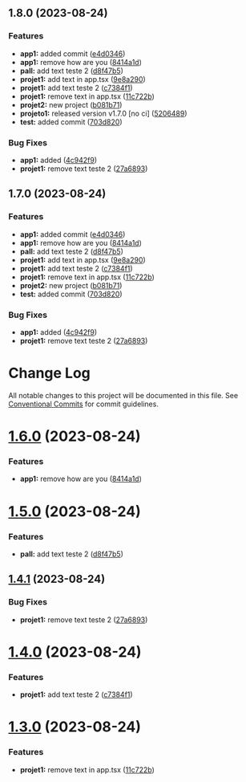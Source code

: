

## 1.8.0 (2023-08-24)


### Features

* **app1:** added commit ([e4d0346](https://github.com/RodrigoPerlin/monorepo/commit/e4d0346a460c3f4cc6b7a27ea029a10fd14e0361))
* **app1:** remove how are you ([8414a1d](https://github.com/RodrigoPerlin/monorepo/commit/8414a1d2116c0e93873620f52fedf4fa96ab6adb))
* **pall:** add text teste 2 ([d8f47b5](https://github.com/RodrigoPerlin/monorepo/commit/d8f47b57f3dcce830b665eeb6db00603ee25202f))
* **projet1:** add text in app.tsx ([9e8a290](https://github.com/RodrigoPerlin/monorepo/commit/9e8a2905f536b053c75777eb6492d46ec14a103c))
* **projet1:** add text teste 2 ([c7384f1](https://github.com/RodrigoPerlin/monorepo/commit/c7384f1637f76aaac5d2b0e7c9ed7e2f6fd3b9d3))
* **projet1:** remove text in app.tsx ([11c722b](https://github.com/RodrigoPerlin/monorepo/commit/11c722bed5437cde6065facc85496351803a0751))
* **projet2:** new project ([b081b71](https://github.com/RodrigoPerlin/monorepo/commit/b081b71a88d01ab00c144330e44180342ca133e6))
* **projeto1:** released version v1.7.0 [no ci] ([5206489](https://github.com/RodrigoPerlin/monorepo/commit/5206489f20b104f1401b1ff936994c66e51b557b))
* **test:** added commit ([703d820](https://github.com/RodrigoPerlin/monorepo/commit/703d820a67a78638ddaf2bde1524a2ee452cb423))


### Bug Fixes

* **app1:** added ([4c942f9](https://github.com/RodrigoPerlin/monorepo/commit/4c942f9da36ef1ae68f20a9f4ed0bdda6dd36d72))
* **projet1:** remove text teste 2 ([27a6893](https://github.com/RodrigoPerlin/monorepo/commit/27a6893c20061c372d36fb99613a99604809c4a0))

## 1.7.0 (2023-08-24)


### Features

* **app1:** added commit ([e4d0346](https://github.com/RodrigoPerlin/monorepo/commit/e4d0346a460c3f4cc6b7a27ea029a10fd14e0361))
* **app1:** remove how are you ([8414a1d](https://github.com/RodrigoPerlin/monorepo/commit/8414a1d2116c0e93873620f52fedf4fa96ab6adb))
* **pall:** add text teste 2 ([d8f47b5](https://github.com/RodrigoPerlin/monorepo/commit/d8f47b57f3dcce830b665eeb6db00603ee25202f))
* **projet1:** add text in app.tsx ([9e8a290](https://github.com/RodrigoPerlin/monorepo/commit/9e8a2905f536b053c75777eb6492d46ec14a103c))
* **projet1:** add text teste 2 ([c7384f1](https://github.com/RodrigoPerlin/monorepo/commit/c7384f1637f76aaac5d2b0e7c9ed7e2f6fd3b9d3))
* **projet1:** remove text in app.tsx ([11c722b](https://github.com/RodrigoPerlin/monorepo/commit/11c722bed5437cde6065facc85496351803a0751))
* **projet2:** new project ([b081b71](https://github.com/RodrigoPerlin/monorepo/commit/b081b71a88d01ab00c144330e44180342ca133e6))
* **test:** added commit ([703d820](https://github.com/RodrigoPerlin/monorepo/commit/703d820a67a78638ddaf2bde1524a2ee452cb423))


### Bug Fixes

* **app1:** added ([4c942f9](https://github.com/RodrigoPerlin/monorepo/commit/4c942f9da36ef1ae68f20a9f4ed0bdda6dd36d72))
* **projet1:** remove text teste 2 ([27a6893](https://github.com/RodrigoPerlin/monorepo/commit/27a6893c20061c372d36fb99613a99604809c4a0))

# Change Log

All notable changes to this project will be documented in this file.
See [Conventional Commits](https://conventionalcommits.org) for commit guidelines.

# [1.6.0](https://github.com/RodrigoPerlin/monorepo/compare/@ds/projeto1@1.5.0...@ds/projeto1@1.6.0) (2023-08-24)


### Features

* **app1:** remove how are you ([8414a1d](https://github.com/RodrigoPerlin/monorepo/commit/8414a1d2116c0e93873620f52fedf4fa96ab6adb))





# [1.5.0](https://github.com/RodrigoPerlin/monorepo/compare/@ds/projeto1@1.4.1...@ds/projeto1@1.5.0) (2023-08-24)


### Features

* **pall:** add text teste 2 ([d8f47b5](https://github.com/RodrigoPerlin/monorepo/commit/d8f47b57f3dcce830b665eeb6db00603ee25202f))





## [1.4.1](https://github.com/RodrigoPerlin/monorepo/compare/@ds/projeto1@1.4.0...@ds/projeto1@1.4.1) (2023-08-24)


### Bug Fixes

* **projet1:** remove text teste 2 ([27a6893](https://github.com/RodrigoPerlin/monorepo/commit/27a6893c20061c372d36fb99613a99604809c4a0))





# [1.4.0](https://github.com/RodrigoPerlin/monorepo/compare/@ds/projeto1@1.3.0...@ds/projeto1@1.4.0) (2023-08-24)


### Features

* **projet1:** add text teste 2 ([c7384f1](https://github.com/RodrigoPerlin/monorepo/commit/c7384f1637f76aaac5d2b0e7c9ed7e2f6fd3b9d3))





# [1.3.0](https://github.com/RodrigoPerlin/monorepo/compare/@ds/projeto1@1.2.0...@ds/projeto1@1.3.0) (2023-08-24)


### Features

* **projet1:** remove text in app.tsx ([11c722b](https://github.com/RodrigoPerlin/monorepo/commit/11c722bed5437cde6065facc85496351803a0751))